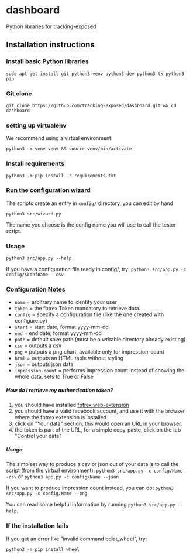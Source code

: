 # dashboard
Python libraries for tracking-exposed

## Installation instructions

### Install basic Python libraries
```
sudo apt-get install git python3-venv python3-dev python3-tk python3-pip
```

### Git clone
```
git clone https://github.com/tracking-exposed/dashboard.git && cd dashboard
```

### setting up virtualenv
We recommend using a virtual environment.
```
python3 -m venv venv && source venv/bin/activate
```

### Install requirements
```
python3 -m pip install -r requirements.txt
```

### Run the configuration wizard 
The scripts create an entry in `config/` directory, you can edit by hand
```
python3 src/wizard.py

```

The name you choose is the config name you will use to call the tester script.


### Usage
```
python3 src/app.py --help
```
If you have a configuration file ready in config/, try:
`python3 src/app.py -c config/$confname --csv`

### Configuration Notes

* `name` = arbitrary name to identify your user
* `token` = the fbtrex Token mandatory to retrieve data. 
* `config` = specify a configuration file (like the one created with configure.py)
* `start` = start date, format yyyy-mm-dd
* `end` = end date, format yyyy-mm-dd
* `path` = default save path (must be a writable directory already existing)
* `csv` = outputs a csv
* `png` = putputs a png chart, available only for impression-count
* `html` = outputs an HTML table without styling
* `json` = outputs json data
* `impression-count` = performs impression count instead of showing the whole data, sets to True or False

##### How do i retrieve my authentication token?

1. you should have installed [fbtrex web-extension](https://facebook.tracking.exposed)
2. you should have a valid facebook account, and use it with the browser where the fbtrex extension is installed
3. click on "Your data" section, this would open an URL in your browser. 
4. the token is part of the URL, for a simple copy-paste, click on the tab "Control your data"

##### Usage

The simplest way to produce a csv or json out of your data is to call the script (from the virtual environment):
`python3 src/app.py -c config/Name --csv` or `python3 app.py -c config/Name --json`

If you want to produce impression count instead, you can do:
`python3 src/app.py -c config/Name --png`

You can read some helpful information by running `python3 src/app.py --help`.


### If the installation fails
If you get an error like "invalid command bdist\_wheel", try:
```
python3 -m pip install wheel
```
